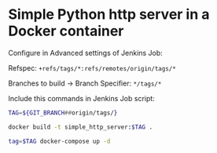 # Simple Python http server in a Docker container

Configure in Advanced settings of Jenkins Job:

Refspec:
``+refs/tags/*:refs/remotes/origin/tags/*``

Branches to build -> Branch Specifier:
``*/tags/*``


Include this commands in Jenkins Job script:
```sh
TAG=${GIT_BRANCH##origin/tags/}

docker build -t simple_http_server:$TAG .

tag=$TAG docker-compose up -d


